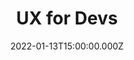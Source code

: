 ---
title: UX for Devs
description: Description here
date: 2022-01-13T15:00:00.000Z
released: true
---